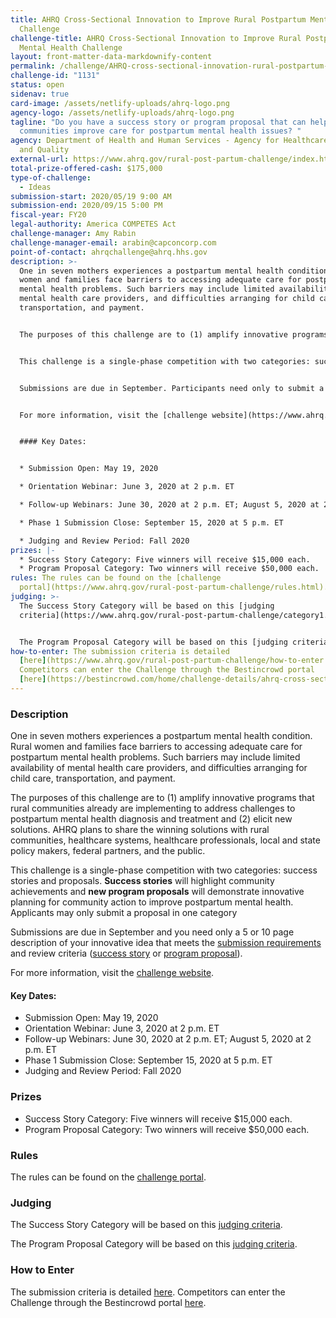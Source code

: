 ```yaml
---
title: AHRQ Cross-Sectional Innovation to Improve Rural Postpartum Mental Health
  Challenge
challenge-title: AHRQ Cross-Sectional Innovation to Improve Rural Postpartum
  Mental Health Challenge
layout: front-matter-data-markdownify-content
permalink: /challenge/AHRQ-cross-sectional-innovation-rural-postpartum-mental-health-challenge/
challenge-id: "1131"
status: open
sidenav: true
card-image: /assets/netlify-uploads/ahrq-logo.png
agency-logo: /assets/netlify-uploads/ahrq-logo.png
tagline: "Do you have a success story or program proposal that can help rural
  communities improve care for postpartum mental health issues? "
agency: Department of Health and Human Services - Agency for Healthcare Research
  and Quality
external-url: https://www.ahrq.gov/rural-post-partum-challenge/index.html
total-prize-offered-cash: $175,000
type-of-challenge:
  - Ideas
submission-start: 2020/05/19 9:00 AM
submission-end: 2020/09/15 5:00 PM
fiscal-year: FY20
legal-authority: America COMPETES Act
challenge-manager: Amy Rabin
challenge-manager-email: arabin@capconcorp.com
point-of-contact: ahrqchallenge@ahrq.hhs.gov
description: >-
  One in seven mothers experiences a postpartum mental health condition. Rural
  women and families face barriers to accessing adequate care for postpartum
  mental health problems. Such barriers may include limited availability of
  mental health care providers, and difficulties arranging for child care,
  transportation, and payment.


  The purposes of this challenge are to (1) amplify innovative programs that rural communities already are implementing to address challenges to postpartum mental health diagnosis and treatment and (2) elicit new solutions. The Agency for Healthcare Research and Quality (AHRQ) plans to share the winning solutions with rural communities, healthcare systems, healthcare professionals, local and state policy makers, federal partners, and the public. 


  This challenge is a single-phase competition with two categories: success stories and proposals. **Success stories** will highlight community achievements and **new program proposals** will demonstrate innovative planning for community action to improve postpartum mental health. Applicants may only submit a proposal in one category. 


  Submissions are due in September. Participants need only to submit a 5- or 10-page description of an innovative idea that meets the [submission requirements](https://www.ahrq.gov/rural-post-partum-challenge/how-to-enter.html) and review criteria ([success story](https://www.ahrq.gov/rural-post-partum-challenge/category1.html) or [program proposal](https://www.ahrq.gov/rural-post-partum-challenge/category2.html)).


  For more information, visit the [challenge website](https://www.ahrq.gov/rural-post-partum-challenge/index.html).


  #### Key Dates:


  * Submission Open: May 19, 2020

  * Orientation Webinar: June 3, 2020 at 2 p.m. ET

  * Follow-up Webinars: June 30, 2020 at 2 p.m. ET; August 5, 2020 at 2 p.m. ET

  * Phase 1 Submission Close: September 15, 2020 at 5 p.m. ET

  * Judging and Review Period: Fall 2020
prizes: |-
  * Success Story Category: Five winners will receive $15,000 each. 
  * Program Proposal Category: Two winners will receive $50,000 each.
rules: The rules can be found on the [challenge
  portal](https://www.ahrq.gov/rural-post-partum-challenge/rules.html).
judging: >-
  The Success Story Category will be based on this [judging
  criteria](https://www.ahrq.gov/rural-post-partum-challenge/category1.html).  


  The Program Proposal Category will be based on this [judging criteria](https://www.ahrq.gov/rural-post-partum-challenge/category2.html).
how-to-enter: The submission criteria is detailed
  [here](https://www.ahrq.gov/rural-post-partum-challenge/how-to-enter.html).
  Competitors can enter the Challenge through the Bestincrowd portal
  [here](https://bestincrowd.com/home/challenge-details/ahrq-cross-sectional-innovation-to-improve-rural-postpartum-mental-health-challenge).
---
```

### Description

One in seven mothers experiences a postpartum mental health condition. Rural women and families face barriers to accessing adequate care for postpartum mental health problems. Such barriers may include limited availability of mental health care providers, and difficulties arranging for child care, transportation, and payment.

The purposes of this challenge are to (1) amplify innovative programs that rural communities already are implementing to address challenges to postpartum mental health diagnosis and treatment and (2) elicit new solutions. AHRQ plans to share the winning solutions with rural communities, healthcare systems, healthcare professionals, local and state policy makers, federal partners, and the public. 

This challenge is a single-phase competition with two categories: success stories and proposals. **Success stories** will highlight community achievements and **new program proposals** will demonstrate innovative planning for community action to improve postpartum mental health. Applicants may only submit a proposal in one category 

Submissions are due in September and you need only a 5 or 10 page description of your innovative idea that meets the [submission requirements](https://www.ahrq.gov/rural-post-partum-challenge/how-to-enter.html) and review criteria ([success story](https://www.ahrq.gov/rural-post-partum-challenge/category1.html) or [program proposal](https://www.ahrq.gov/rural-post-partum-challenge/category2.html)).

For more information, visit the [challenge website](https://www.ahrq.gov/rural-post-partum-challenge/index.html).

#### Key Dates:

* Submission Open: May 19, 2020
* Orientation Webinar: June 3, 2020 at 2 p.m. ET
* Follow-up Webinars: June 30, 2020 at 2 p.m. ET; August 5, 2020 at 2 p.m. ET
* Phase 1 Submission Close: September 15, 2020 at 5 p.m. ET
* Judging and Review Period: Fall 2020

### Prizes

* Success Story Category: Five winners will receive $15,000 each. 
* Program Proposal Category: Two winners will receive $50,000 each.

### Rules

The rules can be found on the [challenge portal](https://www.ahrq.gov/rural-post-partum-challenge/rules.html).

### Judging

The Success Story Category will be based on this [judging criteria](https://www.ahrq.gov/rural-post-partum-challenge/category1.html).  

The Program Proposal Category will be based on this [judging criteria](https://www.ahrq.gov/rural-post-partum-challenge/category2.html).

### How to Enter

The submission criteria is detailed [here](https://www.ahrq.gov/rural-post-partum-challenge/how-to-enter.html). Competitors can enter the Challenge through the Bestincrowd portal [here](https://bestincrowd.com/home/challenge-details/ahrq-cross-sectional-innovation-to-improve-rural-postpartum-mental-health-challenge).